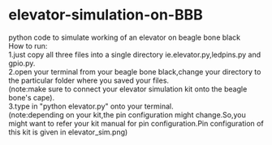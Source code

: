 # elevator-simulation-on-BBB
python code to simulate working of an elevator on beagle bone black<br>
How to run: <br>
1.just copy all three files into a single directory ie.elevator.py,ledpins.py and gpio.py. <br>
2.open your terminal from your beagle bone black,change your directory to the particular folder where you saved your files. <br>
(note:make sure to connect your elevator simulation kit onto the beagle bone's cape). <br>
3.type in "python elevator.py" onto your terminal. <br>
(note:depending on your kit,the pin configuration might change.So,you might want to refer your kit manual for pin configuration.Pin configuration of this kit is given in elevator_sim.png)


